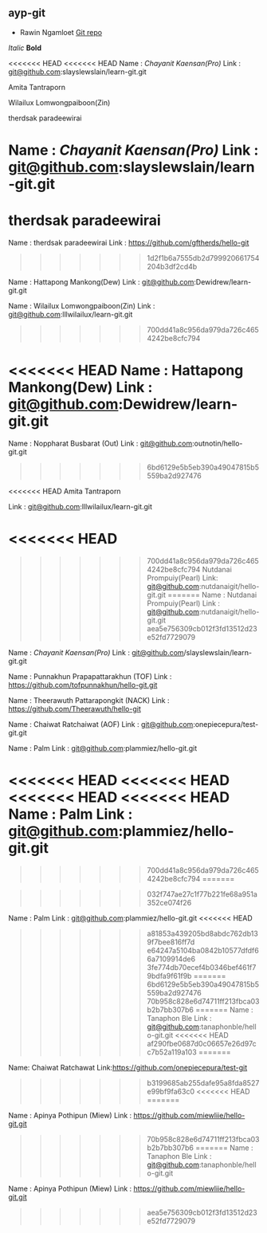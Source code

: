 ## ayp-git

* Rawin Ngamloet [Git repo](https://github.com/daftyw/ayp-git)

_Italic_
**Bold**

<<<<<<< HEAD
<<<<<<< HEAD
Name : *Chayanit Kaensan(Pro)*
Link : git@github.com:slayslewslain/learn-git.git

Amita Tantraporn


Wilailux Lomwongpaiboon(Zin)


therdsak paradeewirai

Name : *Chayanit Kaensan(Pro)*
Link : git@github.com:slayslewslain/learn-git.git
=======
therdsak paradeewirai
=======
Name : therdsak paradeewirai
Link : https://github.com/gftherds/hello-git
>>>>>>> 1d2f1b6a7555db2d799920661754204b3df2cd4b

Name : Hattapong Mankong(Dew)
Link : git@github.com:Dewidrew/learn-git.git

Name : Wilailux Lomwongpaiboon(Zin)
Link : git@github.com:lllwilailux/learn-git.git
>>>>>>> 700dd41a8c956da979da726c4654242be8cfc794

<<<<<<< HEAD
Name : Hattapong Mankong(Dew)
Link : git@github.com:Dewidrew/learn-git.git
=======
Name : Noppharat Busbarat (Out)
Link : git@github.com:outnotin/hello-git.git
>>>>>>> 6bd6129e5b5eb390a49047815b5559ba2d927476

<<<<<<< HEAD
Amita Tantraporn

Link : git@github.com:lllwilailux/learn-git.git


<<<<<<< HEAD
=======
>>>>>>> 700dd41a8c956da979da726c4654242be8cfc794
Nutdanai Prompuiy(Pearl)
Link: git@github.com:nutdanaigit/hello-git.git
=======
Name : Nutdanai Prompuiy(Pearl)
Link : git@github.com:nutdanaigit/hello-git.git
>>>>>>> aea5e756309cb012f3fd13512d23e52fd7729079

Name : *Chayanit Kaensan(Pro)*
Link : git@github.com/slayslewslain/learn-git.git

Name : Punnakhun Prapapattarakhun (TOF)
Link : https://github.com/tofpunnakhun/hello-git.git

Name : Theerawuth Pattarapongkit (NACK)
Link : https://github.com/Theerawuth/hello-git

Name : Chaiwat Ratchaiwat (AOF)
Link : git@github.com:onepiecepura/test-git.git

Name : Palm
Link : git@github.com:plammiez/hello-git.git

<<<<<<< HEAD
<<<<<<< HEAD
<<<<<<< HEAD
<<<<<<< HEAD
Name : Palm
Link : git@github.com:plammiez/hello-git.git
=======
>>>>>>> 700dd41a8c956da979da726c4654242be8cfc794
=======

>>>>>>> 032f747ae27c1f77b221fe68a951a352ce074f26

Name : Palm
Link : git@github.com:plammiez/hello-git.git
<<<<<<< HEAD


>>>>>>> a81853a439205bd8abdc762db139f7bee816ff7d
>>>>>>> e64247a5104ba0842b10577dfdf66a7109914de6
>>>>>>> 3fe774db70ecef4b0346bef461f79bdfa9f61f9b
=======
>>>>>>> 6bd6129e5b5eb390a49047815b5559ba2d927476
>>>>>>> 70b958c828e6d74711ff213fbca03b2b7bb307b6
=======
Name : Tanaphon Ble
Link : git@github.com:tanaphonble/hello-git.git
<<<<<<< HEAD
>>>>>>> af290fbe0687d0c06657e26d97cc7b52a119a103
=======

Name: Chaiwat Ratchawat
Link:https://github.com/onepiecepura/test-git
>>>>>>> b3199685ab255dafe95a8fda8527e99bf9fa63c0
<<<<<<< HEAD
=======

Name : Apinya  Pothipun (Miew)
Link : https://github.com/miewliie/hello-git.git
>>>>>>> 70b958c828e6d74711ff213fbca03b2b7bb307b6
=======
Name : Tanaphon Ble
Link : git@github.com:tanaphonble/hello-git.git

Name : Apinya  Pothipun (Miew)
Link : https://github.com/miewliie/hello-git.git
>>>>>>> aea5e756309cb012f3fd13512d23e52fd7729079
